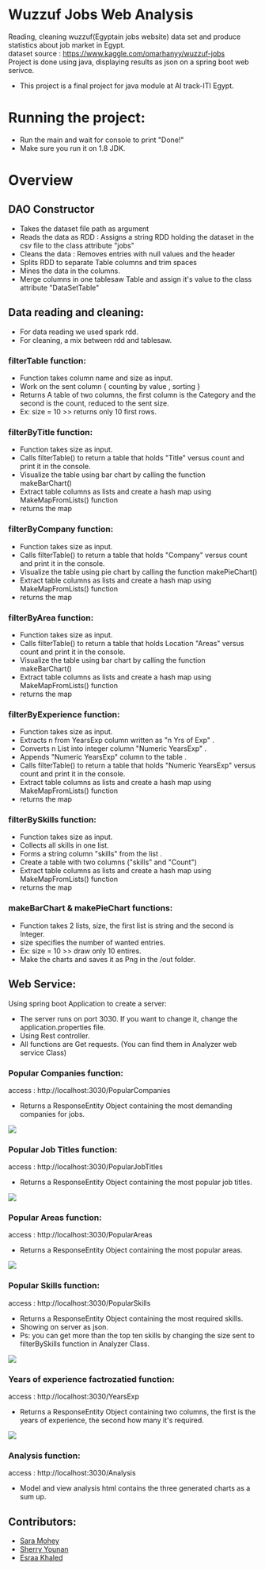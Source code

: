 # Wuzzuf Jobs Web Analysis

Reading, cleaning wuzzuf(Egyptain jobs website) data set and produce statistics about job market in Egypt.\
dataset source : <a>https://www.kaggle.com/omarhanyy/wuzzuf-jobs</a> \
Project is done using java, displaying results as json on a spring boot web serivce. 
* This project is a final project for java module at AI track-ITI Egypt. 



# Running the project:

* Run the main and wait for console to print "Done!"
* Make sure you run it on 1.8 JDK.

# Overview



## DAO Constructor
 * Takes the dataset file path as argument 
 * Reads the data as RDD : Assigns a string RDD holding the dataset in the csv file to the class attribute "jobs"
 * Cleans the data : Removes entries with null values and the header
 * Splits RDD to separate Table columns and trim spaces
 * Mines the data in the columns.
 * Merge columns in one tablesaw Table and assign it's value to the class attribute "DataSetTable"


## Data reading and cleaning:

* For data reading we used spark rdd.
* For cleaning, a mix between rdd and tablesaw. 

### filterTable function:

* Function takes column name and size as input.
* Work on the sent column { counting by value , sorting }
* Returns A table of two columns, the first column is the Category and the second is the count, reduced to the sent size.
* Ex: size = 10 >> returns only 10 first rows.

### filterByTitle function:

* Function takes size as input.
* Calls filterTable() to return a table that holds "Title" versus count and print it in the console.
* Visualize the table using bar chart by calling the function makeBarChart()
* Extract table columns as lists and create a hash map using MakeMapFromLists() function
* returns the map


### filterByCompany function:

* Function takes size as input.
* Calls filterTable() to return a table that holds "Company" versus count and print it in the console.
* Visualize the table using pie chart by calling the function makePieChart()
* Extract table columns as lists and create a hash map using MakeMapFromLists() function
* returns the map


### filterByArea function:

* Function takes size as input.
* Calls filterTable() to return a table that holds Location "Areas" versus count and print it in the console.
* Visualize the table using bar chart by calling the function makeBarChart()
* Extract table columns as lists and create a hash map using MakeMapFromLists() function
* returns the map


### filterByExperience function:

* Function takes size as input.
* Extracts n from YearsExp column written as "n Yrs of Exp" .
* Converts n List into integer column "Numeric YearsExp" .
* Appends "Numeric YearsExp" column to the table .
* Calls filterTable() to return a table that holds "Numeric YearsExp" versus count and print it in the console.
* Extract table columns as lists and create a hash map using MakeMapFromLists() function
* returns the map

### filterBySkills function:

* Function takes size as input.
* Collects all skills in one list.
* Forms a string column "skills" from the list .
* Create a table with two columns ("skills" and "Count")
* Extract table columns as lists and create a hash map using MakeMapFromLists() function
* returns the map

### makeBarChart & makePieChart functions:

* Function takes 2 lists, size, the first list is string and the second is Integer.
* size specifies the number of wanted entries.
* Ex: size = 10 >> draw only 10 entires.
* Make the charts and saves it as Png in the /out folder.



## Web Service:

Using spring boot Application to create a server:
* The server runs on port 3030. If you want to change it, change the application.properties file.
* Using Rest controller. 
* All functions are Get requests. (You can find them in Analyzer web service Class)

### Popular Companies function:

access : <a>http://localhost:3030/PopularCompanies</a>
* Returns a ResponseEntity Object containing the most demanding companies for jobs.

![](https://github.com/December-peony/WuzzufJobsWebAnalysis/blob/master/src/main/resources/static/Companies.png)

### Popular Job Titles function:

access : <a>http://localhost:3030/PopularJobTitles</a>
* Returns a ResponseEntity Object containing the most popular job titles.

![](https://github.com/December-peony/WuzzufJobsWebAnalysis/blob/master/src/main/resources/static/Jobs.png)

### Popular Areas function:

access : <a>http://localhost:3030/PopularAreas</a>
* Returns a ResponseEntity Object containing  the most popular areas.

![](https://github.com/December-peony/WuzzufJobsWebAnalysis/blob/master/src/main/resources/static/Areas.png)

### Popular Skills function:

access : <a>http://localhost:3030/PopularSkills</a>
* Returns a ResponseEntity Object containing the most required skills.
* Showing on server as json.
* Ps: you can get more than the top ten skills by changing the size sent to filterBySkills function in Analyzer Class.

![](https://github.com/December-peony/WuzzufJobsWebAnalysis/blob/master/out/Skills.png)


### Years of experience factrozatied function:

access : <a>http://localhost:3030/YearsExp</a>
* Returns a ResponseEntity Object containing two columns, the first is the years of experience, the second how many it's required.

![](https://github.com/December-peony/WuzzufJobsWebAnalysis/blob/master/out/Years.png)


### Analysis function:

access : <a>http://localhost:3030/Analysis</a>
* Model and view analysis html contains the three generated charts as a sum up.

## Contributors:
* <a href="https://github.com/saramohey">Sara Mohey</a>
* <a href="https://github.com/Sherry-Younan">Sherry Younan</a>
* <a href="https://github.com/December-peony">Esraa Khaled</a>




